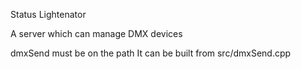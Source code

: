 Status Lightenator

A server which can manage DMX devices

dmxSend must be on the path
It can be built from src/dmxSend.cpp
